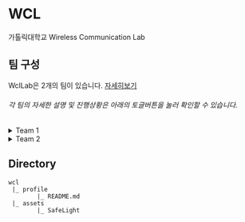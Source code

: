 # WCL
가톨릭대학교 Wireless Communication Lab


## 팀 구성
WclLab은 2개의 팀이 있습니다. [자세히보기](https://github.com/orgs/WclLab/teams)
###### *각 팀의 자세한 설명 및 진행상황은 아래의 토글버튼을 눌러 확인할 수 있습니다.*


<details><summary>Team 1</summary>

# Team 1 : SafeLight
## About
시각장애인 용 안전 소프트웨어 압버튼을 개발합니다.

## Members

|name|role|github|email|
|----|------|-----|-----|
|**차승연**|`팀장`  `BSP Developer`|[tmddusCha](https://github.com/tmddusCha)|<ckatd9146@naver.com>|
|**천다은**|`BSP Developer`|[cde-1234](https://github.com/cde-1234)|<daeun0630@naver.com>|
|**한영찬**|`Application Developer`|[hanmango-o](https://github.com/hanmango-o)|<hantalk98@gmail.com>|
## Links
### [SafeLight Repository](https://github.com/WclLab/SafeLight)
### [UI/UX Figma](https://www.figma.com/file/6sNevVocO9DDmrjzkIFQTW/SafeLight?node-id=0%3A1)
### [일정 및 프로젝트 관리](https://github.com/orgs/WclLab/projects/2)
### [구글 드라이브](https://drive.google.com/drive/folders/129xTpXt1-EKttseUMbPFHT52BSzurAvr?usp=sharing)

#### 

---

</details>

<details><summary>Team 2</summary>

# Team 2
## About


## Members

|name|role|github|
|----|------|-----|
|**임유향**|`BSP Developer`|[Youhyang](https://github.com/Youhyang)|
|**박서영**|`BSP Developer`|[lisa020519](https://github.com/lisa020519)|
## Links


</details>

## Directory
```
wcl
 |_ profile
        |_ README.md
 |_ assets
        |_ SafeLight
```
